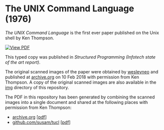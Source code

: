 The UNIX Command Language (1976)
================================

*The UNIX Command Language* is the first ever paper published on the
Unix shell by Ken Thompson.

[![View PDF][view-svg]][archive-pdf]

This typed copy was published in
*Structured Programming (Infotech state of the art report)*.

The original scanned images of the paper were obtained by [wesleyneo]
and published at [archive.org][archive-url] on 10 Feb 2018 with
permission from Ken Thompson. A copy of the original scanned images are
also available in the [img](img) directory of this repository.

The PDF in this repository has been generated by combining the scanned
images into a single document and shared at the following places with
permission from  Ken Thompson:

- [archive.org][archive-url] [[pdf][archive-pdf]]
- [github.com/susam/tucl][gh-url] [[pdf][gh-pdf]]

[view-svg]: https://img.shields.io/badge/view-pdf-brightgreen.svg
[wesleyneo]: https://archive.org/details/@wesleyneo

[archive-url]: https://archive.org/details/the-unix-command-language
[archive-pdf]: https://archive.org/download/the-unix-command-language/the-unix-command-language.pdf
[gh-url]: https://github.com/susam/tucl
[gh-pdf]: https://raw.githubusercontent.com/susam/texme/master/the-unix-command-language.pdf
